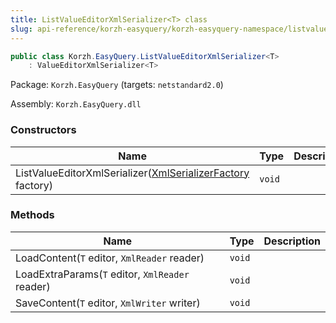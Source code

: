```yaml
---
title: ListValueEditorXmlSerializer<T> class
slug: api-reference/korzh-easyquery/korzh-easyquery-namespace/listvalueeditorxmlserializer-t--class
---
```


```csharp
public class Korzh.EasyQuery.ListValueEditorXmlSerializer<T>
    : ValueEditorXmlSerializer<T>

```
Package: `Korzh.EasyQuery` (targets: `netstandard2.0`)

Assembly: `Korzh.EasyQuery.dll`

### Constructors

| Name | Type | Description | 
| --- | --- | --- | 
| ListValueEditorXmlSerializer([XmlSerializerFactory](//easyquery/docs/api-reference/korzh-easyquery/korzh-easyquery-namespace/xmlserializerfactory-class) factory) | `void` |  | 


### Methods

| Name | Type | Description | 
| --- | --- | --- | 
| LoadContent(`T` editor, `XmlReader` reader) | `void` |  | 
| LoadExtraParams(`T` editor, `XmlReader` reader) | `void` |  | 
| SaveContent(`T` editor, `XmlWriter` writer) | `void` |  |